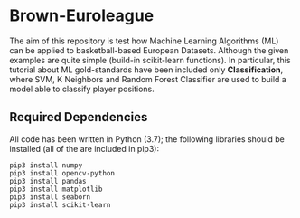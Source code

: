 # Brown-Euroleague

The aim of this repository is test how Machine Learning Algorithms (ML) can be applied to basketball-based European Datasets. Although the given examples are quite simple (build-in scikit-learn functions).
In particular, this tutorial about ML gold-standards have been included only **Classification**, where SVM, K Neighbors and Random Forest Classifier are used to build a model able to classify player positions. 

## Required Dependencies
All code has been written in Python (3.7); the following libraries should be installed (all of the are included in pip3):
```
pip3 install numpy
pip3 install opencv-python
pip3 install pandas
pip3 install matplotlib
pip3 install seaborn
pip3 install scikit-learn
```

